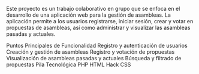 Este proyecto es un trabajo colaborativo en grupo que se enfoca en el desarrollo de una aplicación web para la gestión de asambleas. La aplicación permite a los usuarios registrarse, iniciar sesión, crear y votar en propuestas de asambleas, así como administrar y visualizar las asambleas pasadas y actuales.

Puntos Principales de Funcionalidad
Registro y autenticación de usuarios
Creación y gestión de asambleas
Registro y votación de propuestas
Visualización de asambleas pasadas y actuales
Búsqueda y filtrado de propuestas
Pila Tecnológica
PHP
HTML
Hack
CSS
